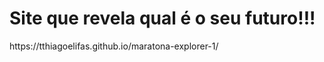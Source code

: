 <h1>Site que revela qual é o seu futuro!!!</h1>
https://tthiagoelifas.github.io/maratona-explorer-1/
